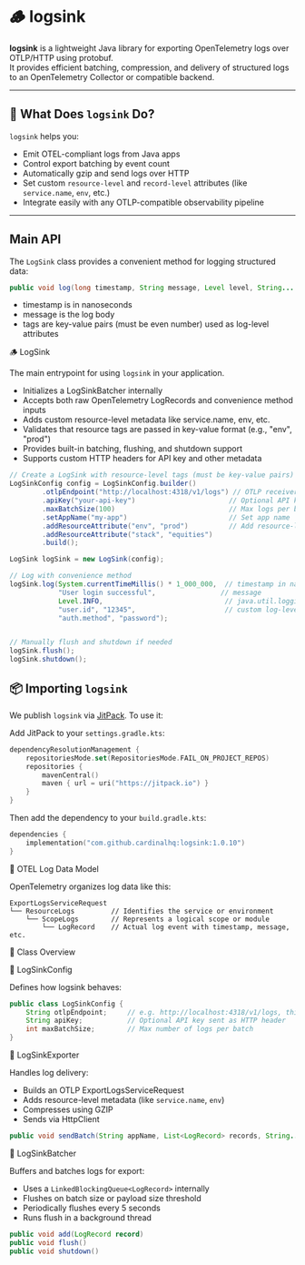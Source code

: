# 🪵 logsink

**logsink** is a lightweight Java library for exporting OpenTelemetry logs over OTLP/HTTP using protobuf.  
It provides efficient batching, compression, and delivery of structured logs to an OpenTelemetry Collector or compatible backend.

---

## 📖 What Does `logsink` Do?

`logsink` helps you:

- Emit OTEL-compliant logs from Java apps
- Control export batching by event count
- Automatically gzip and send logs over HTTP
- Set custom `resource-level` and `record-level` attributes (like `service.name`, `env`, etc.)
- Integrate easily with any OTLP-compatible observability pipeline

---

## Main API

The `LogSink` class provides a convenient method for logging structured data:

```java
public void log(long timestamp, String message, Level level, String... tags)
```
- timestamp is in nanoseconds
- message is the log body
- tags are key-value pairs (must be even number) used as log-level attributes

🪵 LogSink

The main entrypoint for using `logsink` in your application.
- Initializes a LogSinkBatcher internally
- Accepts both raw OpenTelemetry LogRecords and convenience method inputs
- Adds custom resource-level metadata like service.name, env, etc.
- Validates that resource tags are passed in key-value format (e.g., "env", "prod")
- Provides built-in batching, flushing, and shutdown support
- Supports custom HTTP headers for API key and other metadata

```java
// Create a LogSink with resource-level tags (must be key-value pairs)
LogSinkConfig config = LogSinkConfig.builder()
        .otlpEndpoint("http://localhost:4318/v1/logs") // OTLP receiver endpoint
        .apiKey("your-api-key")                       // Optional API key
        .maxBatchSize(100)                            // Max logs per batch
        .setAppName("my-app")                         // Set app name 
        .addResourceAttribute("env", "prod")          // Add resource-level attributes or tags. These are optional.
        .addResourceAttribute("stack", "equities")                 
        .build();

LogSink logSink = new LogSink(config);

// Log with convenience method
logSink.log(System.currentTimeMillis() * 1_000_000,  // timestamp in nanoseconds
            "User login successful",                // message
            Level.INFO,                              // java.util.logging.Level
            "user.id", "12345",                      // custom log-level attributes (tags) optional
            "auth.method", "password");


// Manually flush and shutdown if needed
logSink.flush();
logSink.shutdown(); 
```

## 📦 Importing `logsink`

We publish `logsink` via [JitPack](https://jitpack.io/#cardinalhq/logsink). To use it:

Add JitPack to your `settings.gradle.kts`:

```kotlin
dependencyResolutionManagement {
    repositoriesMode.set(RepositoriesMode.FAIL_ON_PROJECT_REPOS)
    repositories {
        mavenCentral()
        maven { url = uri("https://jitpack.io") }
    }
}
```

Then add the dependency to your `build.gradle.kts`:

```kotlin
dependencies {
    implementation("com.github.cardinalhq:logsink:1.0.10")
}
```

🧱 OTEL Log Data Model

OpenTelemetry organizes log data like this:

```aiignore
ExportLogsServiceRequest
└── ResourceLogs         // Identifies the service or environment
    └── ScopeLogs        // Represents a logical scope or module
        └── LogRecord    // Actual log event with timestamp, message, etc.
```

🧩 Class Overview

🔧 LogSinkConfig

Defines how logsink behaves:

```java
public class LogSinkConfig {
    String otlpEndpoint;     // e.g. http://localhost:4318/v1/logs, this should be the cardinal receiver endpoint
    String apiKey;           // Optional API key sent as HTTP header
    int maxBatchSize;        // Max number of logs per batch
}
```

🔧 LogSinkExporter

Handles log delivery:
- Builds an OTLP ExportLogsServiceRequest
- Adds resource-level metadata (like `service.name`, `env`)
- Compresses using GZIP
- Sends via HttpClient

```java
public void sendBatch(String appName, List<LogRecord> records, String... resourceTags)
```

🔧 LogSinkBatcher

Buffers and batches logs for export:
- Uses a `LinkedBlockingQueue<LogRecord>` internally
- Flushes on batch size or payload size threshold
- Periodically flushes every 5 seconds
- Runs flush in a background thread

```java
public void add(LogRecord record)
public void flush()
public void shutdown()
```



